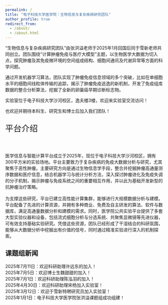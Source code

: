 ```yaml
---
permalink: /
title: "电子科技大学医学院｜生物信息与复杂疾病研究团队"
author_profile: true
redirect_from: 
  - /about/
  - /about.html
---
```


“生物信息与复杂疾病研究团队”由张洪溢老师于2025年1月回国后同于雪新老师共同创立。团队围绕“计算肿瘤免疫与医疗大模型”主题，以生物医学大数据为切入点，探究肿瘤及其免疫微环境的空间组成结构、细胞间通讯及代谢异常等方面的科学问题。

通过开发机器学习算法，团队实现了肿瘤免疫信息领域的多个突破，比如在单细胞水平的细胞间线粒体传输的追踪，揭示了肿瘤免疫逃逸的新机制，开发了免疫组库数据的整合分析算法，挖掘了全新的卵巢癌早期诊断标志物。

实验室位于电子科技大学沙河校区，逸夫楼3楼，欢迎来实验室交流访问！

也欢迎并期待本科生、研究生和博士后加入我们团队！

<p style="font-size: 26px;"> 平台介绍  </p>  
  
<br><br>医学信息与智能计算平台成立于2025年，现位于电子科技大学沙河校区，拥有300平方米的实验场地。平台主要致力于复杂疾病的免疫大数据分析与研究，尤其聚焦于恶性肿瘤。主要研究方向是通过生物信息学手段，整合并挖掘肿瘤高通量测序数据和医疗信息，结合机器学习与统计分析方法，深入探讨肿瘤进化及免疫失调的分子机制，揭示肿瘤与免疫系统之间的重要相互作用，并以此为基础开发新型的抗肿瘤治疗策略。
<br><br>为支撑这些研究，平台已建立高性能计算集群，能够进行大规模数据分析与建模。平台配备了先进的计算资源，并拥有多种商业、免费及自主研发的算法、软件与数据库，满足高通量数据分析和建模的需求。同时，医学院公共实验平台提供了多套大型实验仪器和设备，包括流式细胞分析与分选系统、共聚焦显微镜等先进仪器，可有效支持基础实验研究。凭借这些资源，团队已经形成了干湿结合的科研氛围，能够从大数据分析中挖掘出有价值的信号，同时通过精准实验进行深入的机制探索。  
    
    
## 课题组新闻
<!-- 最新的消息写在上面，同时注意，每一行的"！"后面要加两个空格，代表回车键。 -->
2025年7月11日：欢迎科研助理许远东的加入！  
2025年7月5日：欢迎博士生魏甜甜的加入！  
2025年7月1日：欢迎科研助理陈泓羽的加入！  
2025年4月30日：欢迎科研助理宋杨加入实验室！  
2025年3月12日：欢迎于雪新特聘研究员加入实验室！  
2025年1月1日：电子科技大学医学院张洪溢课题组成功组建！
